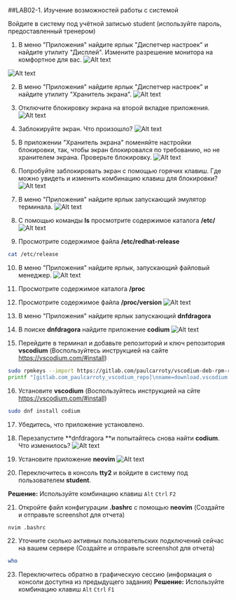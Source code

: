 ##LAB02-1. Изучение возможностей работы с системой

Войдите в систему под учётной записью student (используйте пароль, предоставленный тренером)

1. В меню "Приложения" найдите ярлык "Диспетчер настроек" и найдите утилиту "Дисплей". Измените разрешение монитора на комфортное для вас.
![Alt text](img/l02im04.png)

![Alt text](img/l02im05.png)

2. В меню "Приложения" найдите ярлык "Диспетчер настроек" и найдите утилиту "Хранитель экрана".
![Alt text](img/l02im06.png) 

3. Отключите блокировку экрана на второй вкладке приложения.
![Alt text](img/l02im07.png)

4. Заблокируйте экран. Что произошло?
![Alt text](img/l02im08.png)

5. В приложении "Хранитель экрана" поменяйте настройки блокировки, так, чтобы экран блокировался по требованию, но не хранителем экрана. Проверьте блокировку.
![Alt text](img/l02im09.png)

6. Попробуйте заблокировать экран с помощью горячих клавиш. Где можно увидеть и изменить комбинацию клавиш для блокировки?
![Alt text](img/l02im10.png)

7. В меню "Приложения" найдите ярлык запускающий эмулятор терминала.
![Alt text](img/l02im01.png)

8. С помощью команды **ls** просмотрите содержимое каталога **/etc/**
![Alt text](img/l02im02.png)

9. Просмотрите содержимое файла **/etc/redhat-release**

```bash
cat /etc/release
```

10. В меню "Приложения" найдите ярлык, запускающий файловый менеджер.
![Alt text](img/l02im03.png)

11. Просмотрите содержимое каталога **/proc**

12. Просмотрите содержимое файла **/proc/version**
![Alt text](img/l02im11.png)

13. В меню "Приложения" найдите ярлык запускающий **dnfdragora**

14. В поиске **dnfdragora** найдите приложение **codium**
![Alt text](img/l02im12.png)

15. Перейдите в терминал и добавьте репозиторий и ключ репозитория **vscodium** (Воспользуйтесь инструкцией на сайте https://vscodium.com/#install)

```bash
sudo rpmkeys --import https://gitlab.com/paulcarroty/vscodium-deb-rpm-repo/-/raw/master/pub.gpg
printf "[gitlab.com_paulcarroty_vscodium_repo]\nname=download.vscodium.com\nbaseurl=https://download.vscodium.com/rpms/\nenabled=1\ngpgcheck=1\nrepo_gpgcheck=1\ngpgkey=https://gitlab.com/paulcarroty/vscodium-deb-rpm-repo/-/raw/master/pub.gpg\nmetadata_expire=1h" | sudo tee -a /etc/yum.repos.d/vscodium.repo
```

16. Установите **vscodium** (Воспользуйтесь инструкцией на сйте https://vscodium.com/#install) 

```bash
sudo dnf install codium
```

17. Убедитесь, что приложение установлено.

18. Перезапустите **dnfdragora **и попытайтесь снова найти **codium**. Что изменилось?
![Alt text](img/l02im13.png)

19. Установите приложение **neovim**
![Alt text](img/l02im14.png)

20. Переключитесь в консоль **tty2** и войдите в систему под пользователем **student**.

**Решение:** Используйте комбинацию клавиш `Alt` `Ctrl` `F2` 

21. Откройте файл конфигурации **.bashrc** c помощью **neovim** (Создайте и отправьте screenshot для отчета)

```bash
nvim .bashrc
```

22. Уточните сколько активных пользовательских подключений сейчас на вашем сервере (Создайте и отправьте screenshot для отчета)

```bash
who
```

23. Переключитесь обратно в графическую сессию (информация о консоли доступна из предыдущего задания)
**Решение:** Используйте комбинацию клавиш `Alt` `Ctrl` `F1` 